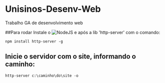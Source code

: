 # Unisinos-Desenv-Web
Trabalho GA de desenvolvimento web

##Para rodar
Instale o ![NodeJS](https://nodejs.org/en/) e após a lib 'http-server' com o comando:

    npm install http-server -g
  
## Inicie o servidor com o site, informando o caminho:
    http-server c:\caminho\do\site -o
